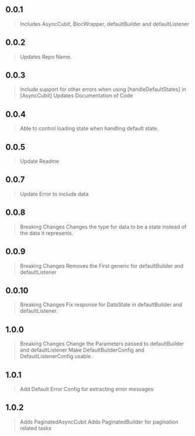 ## 0.0.1

> Includes AsyncCubit, BlocWrapper, defaultBuilder and defaultListener

## 0.0.2

> Updates Repo Name.

## 0.0.3

> Include support for other errors when using [handleDefaultStates] in [AsyncCubit]
> Updates Documentation of Code

## 0.0.4

> Able to control loading state when handling default state.

## 0.0.5

> Update Readme

## 0.0.7

> Update Error to include data

## 0.0.8

> Breaking Changes
> Changes the type for data to be a state instead of the data it represents.

## 0.0.9

> Breaking Changes
> Removes the First generic for defaultBuilder and defaultListener

## 0.0.10

> Breaking Changes
> Fix response for DataState in defaultBuilder and defaultListener.

## 1.0.0

> Breaking Changes
> Change the Parameters passed to defaultBuilder and defaultListener
> Make DefaultBuilderConfig and DefaultListenerConfig usable.

## 1.0.1

> Add Default Error Config for extracting error messages

## 1.0.2

> Adds PaginatedAsyncCubit
> Adds PaginatedBuilder for pagination related tasks